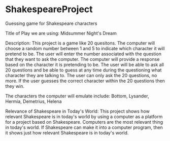 # ShakespeareProject
Guessing game for Shakespeare characters

Title of Play we are using:
Midsummer Night's Dream



Description:
This project is a game like 20 quesitons. The computer will choose a random number between 1 and 5 to indicate which character it will pretend to be. The user will enter the number associated with the question that they want to ask the computer. The computer will provide a response based on the character it is pretending to be. The user will be able to ask all 20 questions and be able to guess at any time during the questioning what character they are talking to. The user can only ask the 20 questions, no more. If the user guesses the correct character within the 20 questions then they win. 

The characters the computer will emulate include:
Bottom, Lysander, Hermia, Demetrius, Helena 

Relevance of Shakespeare in Today's World:
This project shows how relevant Shakespeare is in today's world by using a computer as a platform for a project based on Shakespeare. Computers are the most relevant thing in today's world. If Shakespeare can make it into a computer program, then it shows just how relevant Shakespeare is in today's world.
